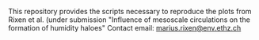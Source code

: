 This repository provides the scripts necessary to reproduce the plots from Rixen et al. (under submission "Influence of mesoscale circulations on the formation of humidity haloes"
Contact email: marius.rixen@env.ethz.ch
